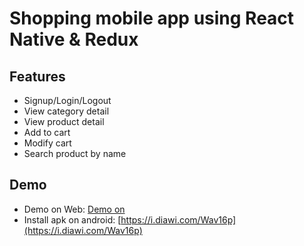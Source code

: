 # Shopping mobile app using React Native & Redux
## Features
- Signup/Login/Logout
- View category detail
- View product detail
- Add to cart
- Modify cart
- Search product by name

## Demo
- Demo on Web: [Demo on](https://appetize.io/app/rpuupdu86trxanvn71fwfeg1jg?device=nexus5&scale=75&orientation=portrait&osVersion=8.1)
- Install apk on android: [https://i.diawi.com/Wav16p](https://i.diawi.com/Wav16p)